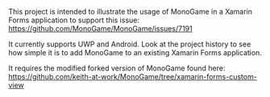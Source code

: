 This project is intended to illustrate the usage of MonoGame in a Xamarin Forms application to support this issue: https://github.com/MonoGame/MonoGame/issues/7191

It currently supports UWP and Android. Look at the project history to see how simple it is to add MonoGame to an existing Xamarin Forms application.

It requires the modified forked version of MonoGame found here: https://github.com/keith-at-work/MonoGame/tree/xamarin-forms-custom-view